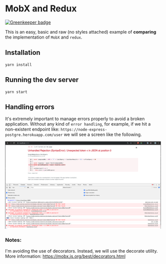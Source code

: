 # MobX and Redux

[![Greenkeeper badge](https://badges.greenkeeper.io/alpersonalwebsite/react-mobx-redux.svg)](https://greenkeeper.io/)

This is an easy, basic and raw (no styles attached) example of **comparing** the implementation of `MobX` and `redux`.

## Installation
```
yarn install
```

## Running the dev server
```
yarn start
```

## Handling errors
It's extremely important to manage errors properly to avoid a broken application.
Without any kind of `error handling`, for example, if we hit a non-existent endpoint like: `https://node-express-postgre.herokuapp.com/user` we will see a screen like the following.

![Unhandled Rejection](./images/unhandled-rejection.png)


### Notes:
I'm avoiding the use of decorators. Instead, we will use the decorate utility. More information: https://mobx.js.org/best/decorators.html


